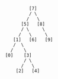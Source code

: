                     [7]
                    / \
                   /   \
                 [5]   [8]
                 / \     \
                /   \     \
              [1]   [6]   [9]
              /  \     
             /    \
           [0]    [3]
                  / \
                 /   \
               [2]   [4]